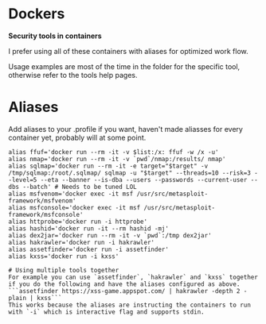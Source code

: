 # Dockers
**Security tools in containers**

I prefer using all of these containers with aliases for optimized work flow.

Usage examples are most of the time in the folder for the specific tool, otherwise refer to the tools help pages.


# Aliases
Add aliases to your .profile if you want, haven't made aliasses for every container yet, probably will at some point.

```
alias ffuf='docker run --rm -it -v $list:/x: ffuf -w /x -u'
alias nmap='docker run --rm -it -v `pwd`/nmap:/results/ nmap'
alias sqlmap='docker run --rm -it -e target="$target" -v /tmp/sqlmap:/root/.sqlmap/ sqlmap -u "$target" --threads=10 --risk=3 --level=5 --eta --banner --is-dba --users --passwords --current-user --dbs --batch' # Needs to be tuned LOL
alias msfvenom='docker exec -it msf /usr/src/metasploit-framework/msfvenom'
alias msfconsole='docker exec -it msf /usr/src/metasploit-framework/msfconsole'
alias httprobe='docker run -i httprobe' 
alias hashid='docker run -it --rm hashid -mj'
alias dex2jar='docker run --rm -it -v `pwd`:/tmp dex2jar'
alias hakrawler='docker run -i hakrawler'
alias assetfinder='docker run -i assetfinder'
alias kxss='docker run -i kxss'

# Using multiple tools together
For example you can use `assetfinder`, `hakrawler` and `kxss` together if you do the following and have the aliases configured as above.
```assetfinder https://xss-game.appspot.com/ | hakrawler -depth 2 -plain | kxss```
This works because the aliases are instructing the containers to run with `-i` which is interactive flag and supports stdin.
